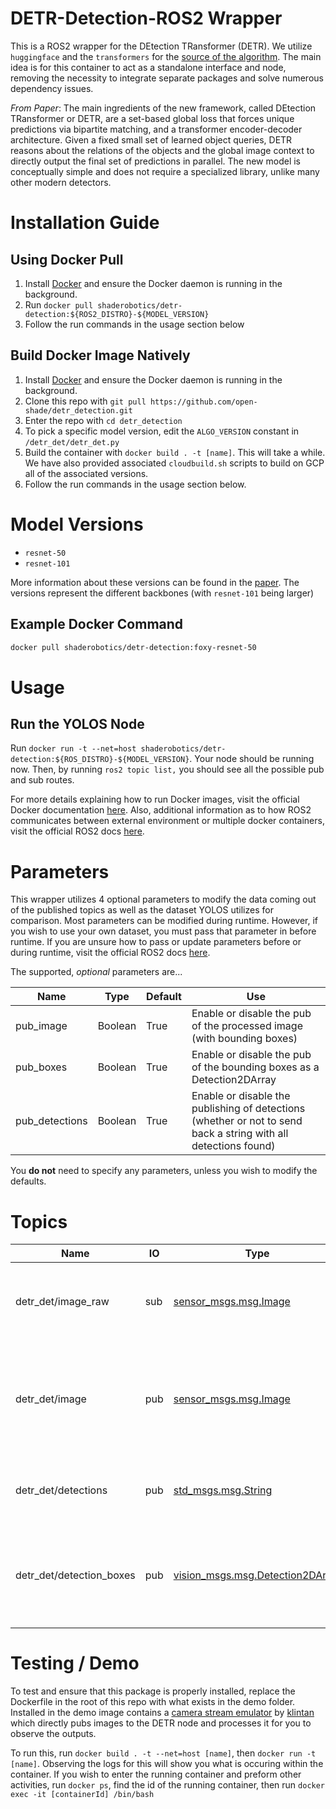 # DETR-Detection-ROS2 Wrapper

This is a ROS2 wrapper for the DEtection TRansformer (DETR). We utilize `huggingface` and the `transformers` for the [source of the algorithm](https://huggingface.co/facebook/detr-resnet-50). The main idea is for this container to act as a standalone interface and node, removing the necessity to integrate separate packages and solve numerous dependency issues.

*From Paper*: The main ingredients of the new framework, called DEtection TRansformer or DETR, are a set-based global loss that forces unique predictions via bipartite matching, and a transformer encoder-decoder architecture. Given a fixed small set of learned object queries, DETR reasons about the relations of the objects and the global image context to directly output the final set of predictions in parallel. The new model is conceptually simple and does not require a specialized library, unlike many other modern detectors.

# Installation Guide

## Using Docker Pull
1. Install [Docker](https://www.docker.com/) and ensure the Docker daemon is running in the background.
2. Run ```docker pull shaderobotics/detr-detection:${ROS2_DISTRO}-${MODEL_VERSION}```
3. Follow the run commands in the usage section below

## Build Docker Image Natively
1. Install [Docker](https://www.docker.com/) and ensure the Docker daemon is running in the background.
2. Clone this repo with ```git pull https://github.com/open-shade/detr_detection.git```
3. Enter the repo with ```cd detr_detection```
4. To pick a specific model version, edit the `ALGO_VERSION` constant in `/detr_det/detr_det.py`
5. Build the container with ```docker build . -t [name]```. This will take a while. We have also provided associated `cloudbuild.sh` scripts to build on GCP all of the associated versions.
6. Follow the run commands in the usage section below.

# Model Versions

* ```resnet-50```
* ```resnet-101```

More information about these versions can be found in the [paper](https://arxiv.org/abs/2106.00666). The versions represent the different backbones (with `resnet-101` being larger)

## Example Docker Command

```bash
docker pull shaderobotics/detr-detection:foxy-resnet-50
```

# Usage
## Run the YOLOS Node 
Run ```docker run -t --net=host shaderobotics/detr-detection:${ROS_DISTRO}-${MODEL_VERSION}```. Your node should be running now. Then, by running ```ros2 topic list,``` you should see all the possible pub and sub routes.

For more details explaining how to run Docker images, visit the official Docker documentation [here](https://docs.docker.com/engine/reference/run/). Also, additional information as to how ROS2 communicates between external environment or multiple docker containers, visit the official ROS2 docs [here](https://docs.ros.org/en/foxy/How-To-Guides/Run-2-nodes-in-single-or-separate-docker-containers.html#). 

# Parameters
This wrapper utilizes 4 optional parameters to modify the data coming out of the published topics as well as the dataset YOLOS utilizes for comparison. Most parameters can be modified during runtime. However, if you wish to use your own dataset, you must pass that parameter in before runtime. If you are unsure how to pass or update parameters before or during runtime, visit the official ROS2 docs [here](https://docs.ros.org/en/foxy/Concepts/About-ROS-2-Parameters.html?highlight=parameters#setting-initial-parameter-values-when-running-a-node).

The supported, *optional* parameters are...

| Name        | Type    | Default | Use                                                                 |
|-------------|---------|---------|---------------------------------------------------------------------|
| pub_image   | Boolean | True   | Enable or disable the pub of the processed image (with bounding boxes)                |
| pub_boxes    | Boolean | True   | Enable or disable the pub of the bounding boxes as a Detection2DArray           |
| pub_detections   | Boolean | True    | Enable or disable the publishing of detections (whether or not to send back a string with all detections found)   |    

You __do not__ need to specify any parameters, unless you wish to modify the defaults.

# Topics

| Name                   | IO  | Type                             | Use                                                               |
|------------------------|-----|----------------------------------|-------------------------------------------------------------------|
| detr_det/image_raw       | sub | [sensor_msgs.msg.Image](http://docs.ros.org/en/noetic/api/sensor_msgs/html/msg/Image.html)            | Takes the raw camera output to be processed                       |
 | detr_det/image           | pub | [sensor_msgs.msg.Image](http://docs.ros.org/en/noetic/api/sensor_msgs/html/msg/Image.html)            | Outputs the processed image with bounding boxes drawn on the image |
| detr_det/detections            | pub | [std_msgs.msg.String](http://docs.ros.org/en/api/std_msgs/html/msg/String.html)              | Outputs all detected classes in the image |
| detr_det/detection_boxes | pub | [vision_msgs.msg.Detection2DArray](http://docs.ros.org/en/lunar/api/vision_msgs/html/msg/Detection2DArray.html) | Outputs the detected bounding box location in a unified format    |

# Testing / Demo
To test and ensure that this package is properly installed, replace the Dockerfile in the root of this repo with what exists in the demo folder. Installed in the demo image contains a [camera stream emulator](https://github.com/klintan/ros2_video_streamer) by [klintan](https://github.com/klintan) which directly pubs images to the DETR node and processes it for you to observe the outputs.

To run this, run ```docker build . -t --net=host [name]```, then ```docker run -t [name]```. Observing the logs for this will show you what is occuring within the container. If you wish to enter the running container and preform other activities, run ```docker ps```, find the id of the running container, then run ```docker exec -it [containerId] /bin/bash```